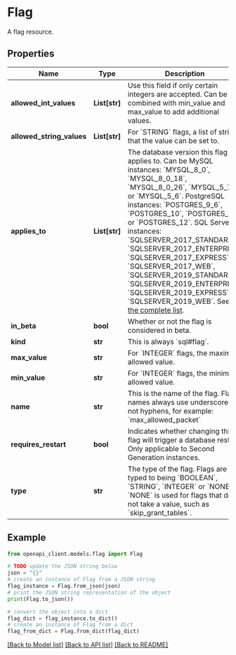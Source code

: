 # Flag

A flag resource.

## Properties

Name | Type | Description | Notes
------------ | ------------- | ------------- | -------------
**allowed_int_values** | **List[str]** | Use this field if only certain integers are accepted. Can be combined with min_value and max_value to add additional values. | [optional] 
**allowed_string_values** | **List[str]** | For &#x60;STRING&#x60; flags, a list of strings that the value can be set to. | [optional] 
**applies_to** | **List[str]** | The database version this flag applies to. Can be MySQL instances: &#x60;MYSQL_8_0&#x60;, &#x60;MYSQL_8_0_18&#x60;, &#x60;MYSQL_8_0_26&#x60;, &#x60;MYSQL_5_7&#x60;, or &#x60;MYSQL_5_6&#x60;. PostgreSQL instances: &#x60;POSTGRES_9_6&#x60;, &#x60;POSTGRES_10&#x60;, &#x60;POSTGRES_11&#x60; or &#x60;POSTGRES_12&#x60;. SQL Server instances: &#x60;SQLSERVER_2017_STANDARD&#x60;, &#x60;SQLSERVER_2017_ENTERPRISE&#x60;, &#x60;SQLSERVER_2017_EXPRESS&#x60;, &#x60;SQLSERVER_2017_WEB&#x60;, &#x60;SQLSERVER_2019_STANDARD&#x60;, &#x60;SQLSERVER_2019_ENTERPRISE&#x60;, &#x60;SQLSERVER_2019_EXPRESS&#x60;, or &#x60;SQLSERVER_2019_WEB&#x60;. See [the complete list](/sql/docs/mysql/admin-api/rest/v1/SqlDatabaseVersion). | [optional] 
**in_beta** | **bool** | Whether or not the flag is considered in beta. | [optional] 
**kind** | **str** | This is always &#x60;sql#flag&#x60;. | [optional] 
**max_value** | **str** | For &#x60;INTEGER&#x60; flags, the maximum allowed value. | [optional] 
**min_value** | **str** | For &#x60;INTEGER&#x60; flags, the minimum allowed value. | [optional] 
**name** | **str** | This is the name of the flag. Flag names always use underscores, not hyphens, for example: &#x60;max_allowed_packet&#x60; | [optional] 
**requires_restart** | **bool** | Indicates whether changing this flag will trigger a database restart. Only applicable to Second Generation instances. | [optional] 
**type** | **str** | The type of the flag. Flags are typed to being &#x60;BOOLEAN&#x60;, &#x60;STRING&#x60;, &#x60;INTEGER&#x60; or &#x60;NONE&#x60;. &#x60;NONE&#x60; is used for flags that do not take a value, such as &#x60;skip_grant_tables&#x60;. | [optional] 

## Example

```python
from openapi_client.models.flag import Flag

# TODO update the JSON string below
json = "{}"
# create an instance of Flag from a JSON string
flag_instance = Flag.from_json(json)
# print the JSON string representation of the object
print(Flag.to_json())

# convert the object into a dict
flag_dict = flag_instance.to_dict()
# create an instance of Flag from a dict
flag_from_dict = Flag.from_dict(flag_dict)
```
[[Back to Model list]](../README.md#documentation-for-models) [[Back to API list]](../README.md#documentation-for-api-endpoints) [[Back to README]](../README.md)


